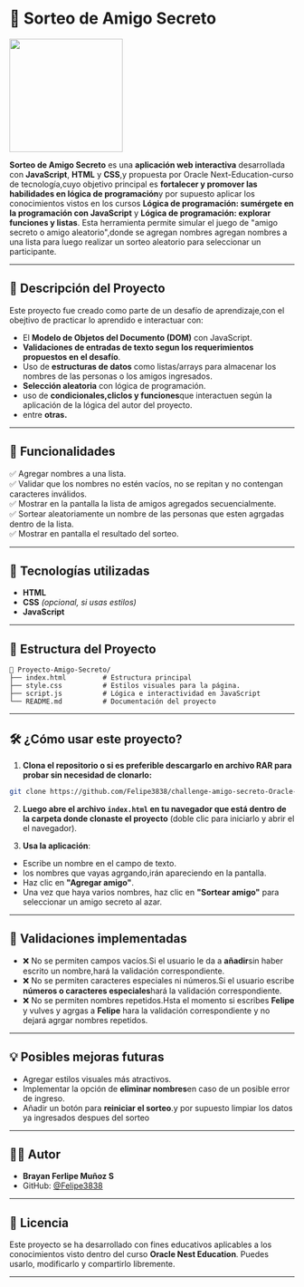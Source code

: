 # 🎁 Sorteo de Amigo Secreto
<img src="https://static.skillshare.com/uploads/video/thumbnails/c38251fc34fe43812b476c376c5d6945/1280-720" width="200">

**Sorteo de Amigo Secreto** es una **aplicación web interactiva** desarrollada con **JavaScript**, **HTML** y **CSS**,y propuesta por Oracle Next-Education-curso de tecnología,cuyo objetivo principal es **fortalecer y promover las habilidades en lógica de programación**y por supuesto aplicar los conocimientos vistos en los cursos **Lógica de programación: sumérgete en la programación con JavaScript** y **Lógica de programación: explorar funciones y listas**. Esta herramienta permite simular el juego de "amigo secreto o amigo aleatorio",donde se agregan nombres agregan nombres a una lista para luego realizar un sorteo aleatorio para seleccionar un participante.

---

## 📌 Descripción del Proyecto

Este proyecto fue creado como parte de un desafío de aprendizaje,con el obejtivo de practicar lo aprendido e interactuar con:

- El **Modelo de Objetos del Documento (DOM)** con JavaScript.
- **Validaciones de entradas de texto segun los requerimientos propuestos en el desafío**.
- Uso de **estructuras de datos** como listas/arrays para almacenar los nombres de las personas o los amigos ingresados.
- **Selección aleatoria** con lógica de programación.
- uso de **condicionales,cliclos y funciones**que interactuen según la aplicación de la lógica del autor del proyecto.
- entre **otras.**

---

## 🚀 Funcionalidades

✅ Agregar nombres a una lista.  
✅ Validar que los nombres no estén vacíos, no se repitan y no contengan caracteres inválidos.  
✅ Mostrar en la pantalla la lista de amigos agregados secuencialmente.  
✅ Sortear aleatoriamente un nombre de las personas que esten agrgadas dentro de la lista.  
✅ Mostrar en pantalla el resultado del sorteo.

---

## 🧠 Tecnologías utilizadas

- **HTML**
- **CSS** *(opcional, si usas estilos)*
- **JavaScript**

---

## 📂 Estructura del Proyecto

```plaintext
📁 Proyecto-Amigo-Secreto/
├── index.html         # Estructura principal
├── style.css          # Estilos visuales para la página.
├── script.js          # Lógica e interactividad en JavaScript
└── README.md          # Documentación del proyecto
```

---

## 🛠️ ¿Cómo usar este proyecto?

1. **Clona el repositorio o si es preferible descargarlo en archivo RAR para probar sin necesidad de clonarlo:**

```bash
git clone https://github.com/Felipe3838/challenge-amigo-secreto-Oracle-Next-Educaci-n
```

2. **Luego abre el archivo `index.html` en tu navegador que está dentro de la carpeta donde clonaste el proyecto** (doble clic para iniciarlo y abrir el el navegador).

3. **Usa la aplicación**:

- Escribe un nombre en el campo de texto.
- los nombres que vayas agrgando,irán apareciendo en la pantalla.
- Haz clic en **"Agregar amigo"**.
- Una vez que haya varios nombres, haz clic en **"Sortear amigo"** para seleccionar un amigo secreto al azar.

---

## 🧪 Validaciones implementadas

- ❌ No se permiten campos vacíos.Si el usuario le da a **añadir**sin haber escrito un nombre,hará la validación correspondiente.
- ❌ No se permiten caracteres especiales ni números.Si el usuario escribe **números o caracteres especiales**hará la validación correspondiente.
- ❌ No se permiten nombres repetidos.Hsta el momento si escribes **Felipe** y vulves y agrgas a **Felipe** hara la validación correspondiente y no dejará agrgar nombres repetidos.

---

## 💡 Posibles mejoras futuras

- Agregar estilos visuales más atractivos.
- Implementar la opción de **eliminar nombres**en caso de un posible error de ingreso.
- Añadir un botón para **reiniciar el sorteo**.y por supuesto limpiar los datos ya ingresados despues del sorteo

---

## 👨‍💻 Autor

- **Brayan Ferlipe Muñoz S**
- GitHub: [@Felipe3838](https://github.com/Felipe3838)

---

## 📃 Licencia

Este proyecto se ha desarrollado con fines educativos aplicables a los conocimientos visto dentro del curso **Oracle Nest Education**. Puedes usarlo, modificarlo y compartirlo libremente.

---
